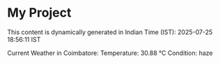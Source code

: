 # My Project

This content is dynamically generated in Indian Time (IST): 2025-07-25 18:56:11 IST


Current Weather in Coimbatore:
Temperature: 30.88 °C
Condition: haze
